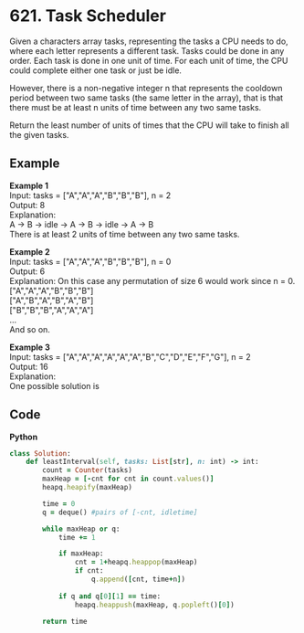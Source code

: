 # 621. Task Scheduler
Given a characters array tasks, representing the tasks a CPU needs to do, where each letter represents a different task. Tasks could be done in any order. Each task is done in one unit of time. For each unit of time, the CPU could complete either one task or just be idle.

However, there is a non-negative integer n that represents the cooldown period between two same tasks (the same letter in the array), that is that there must be at least n units of time between any two same tasks.

Return the least number of units of times that the CPU will take to finish all the given tasks.

 
## Example
**Example 1**  
Input: tasks = ["A","A","A","B","B","B"], n = 2  
Output: 8  
Explanation:   
A -> B -> idle -> A -> B -> idle -> A -> B  
There is at least 2 units of time between any two same tasks.  

**Example 2**  
Input: tasks = ["A","A","A","B","B","B"], n = 0  
Output: 6  
Explanation: On this case any permutation of size 6 would work since n = 0.  
["A","A","A","B","B","B"]  
["A","B","A","B","A","B"]  
["B","B","B","A","A","A"]  
...  
And so on.  

**Example 3**  
Input: tasks = ["A","A","A","A","A","A","B","C","D","E","F","G"], n = 2  
Output: 16  
Explanation:   
One possible solution is  

## Code
**Python**
```ruby
class Solution:
    def leastInterval(self, tasks: List[str], n: int) -> int:
        count = Counter(tasks)
        maxHeap = [-cnt for cnt in count.values()]
        heapq.heapify(maxHeap)

        time = 0
        q = deque() #pairs of [-cnt, idletime]

        while maxHeap or q:
            time += 1

            if maxHeap:
                cnt = 1+heapq.heappop(maxHeap)
                if cnt:
                    q.append([cnt, time+n])
            
            if q and q[0][1] == time:
                heapq.heappush(maxHeap, q.popleft()[0])
        
        return time
```

